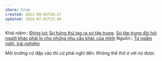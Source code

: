 ```yaml
---
share: true
created: 2023-09-05T16:17
updated: 2024-07-01T15:49
---
```

Khái niệm:: [Động lực](%C4%90%E1%BB%99ng%20l%E1%BB%B1c.md)
[Sự hứng thú tạo ra sự tập trung](./S%E1%BB%B1%20h%E1%BB%A9ng%20th%C3%BA%20t%E1%BA%A1o%20ra%20s%E1%BB%B1%20t%E1%BA%ADp%20trung.md). [Sự tập trung đòi hỏi người khác phải lo cho những nhu cầu khác của mình](../Gi%C3%BAp%20%C4%91%E1%BB%A1%20nhau/S%E1%BB%B1%20t%E1%BA%ADp%20trung%20%C4%91%C3%B2i%20h%E1%BB%8Fi%20ng%C6%B0%E1%BB%9Di%20kh%C3%A1c%20ph%E1%BA%A3i%20lo%20cho%20nh%E1%BB%AFng%20nhu%20c%E1%BA%A7u%20kh%C3%A1c%20c%E1%BB%A7a%20m%C3%ACnh.md) 
Nguồn:: [Tự ngẫm nghĩ, trải nghiệm](T%E1%BB%B1%20ng%E1%BA%ABm%20ngh%C4%A9,%20tr%E1%BA%A3i%20nghi%E1%BB%87m.md)

Môi trường cứ đập vào thì cứ phải nghĩ đến. Không thể thờ ơ với nó được